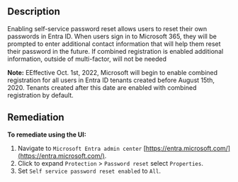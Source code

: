 ## Description

Enabling self-service password reset allows users to reset their own passwords in Entra ID. When users sign in to Microsoft 365, they will be prompted to enter additional contact information that will help them reset their password in the future. If combined registration is enabled additional information, outside of multi-factor, will not be needed

**Note:** EEffective Oct. 1st, 2022, Microsoft will begin to enable combined registration for all users in Entra ID tenants created before August 15th, 2020. Tenants created after this date are enabled with combined registration by default.

## Remediation

**To remediate using the UI:**

1. Navigate to `Microsoft Entra admin center` [https://entra.microsoft.com/](https://entra.microsoft.com/).
2. Click to expand `Protection` > `Password reset` select `Properties`.
3. Set `Self service password reset enabled` to `All`.
